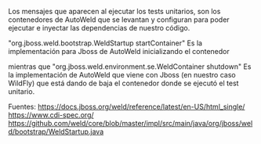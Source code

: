 Los mensajes que aparecen al ejecutar los tests unitarios, son los contenedores
de AutoWeld que se levantan y configuran para poder ejecutar e inyectar las dependencias de nuestro código.

"org.jboss.weld.bootstrap.WeldStartup startContainer"
Es la implementación para Jboss de AutoWeld inicializando el contenedor

mientras que "org.jboss.weld.environment.se.WeldContainer shutdown"
Es la implementación de AutoWeld que viene con Jboss (en nuestro caso WildFly) que está dando de baja el contenedor donde se ejecutó el test unitario.


Fuentes:
https://docs.jboss.org/weld/reference/latest/en-US/html_single/
https://www.cdi-spec.org/
https://github.com/weld/core/blob/master/impl/src/main/java/org/jboss/weld/bootstrap/WeldStartup.java
